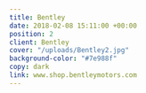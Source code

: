 ```yaml
---
title: Bentley
date: 2018-02-08 15:11:00 +00:00
position: 2
client: Bentley
cover: "/uploads/Bentley2.jpg"
background-color: "#7e988f"
copy: dark
link: www.shop.bentleymotors.com
---
```


